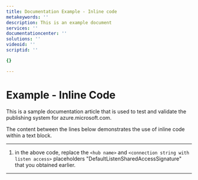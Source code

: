 ```yaml
---
title: Documentation Example - Inline code
metakeywords: ''
description: This is an example document
services: ''
documentationcenter: ''
solutions: ''
videoid: ''
scriptid: ''

{}

---
```

# Example - Inline Code
This is a sample documentation article that is used to test and validate the publishing system for azure.microsoft.com.  

The content between the lines below demonstrates the use of inline code within a text block.

- - -
1. in the above code, replace the `<hub name>` and `<connection string with listen access>` placeholders "DefaultListenSharedAccessSignature" that you obtained earlier.

- - -
